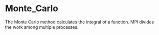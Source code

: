 # Monte_Carlo
The Monte Carlo method calculates the integral of a function. MPI divides the work among multiple processes. 
